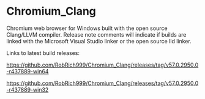 # Chromium_Clang

Chromium web browser for Windows built with the open source Clang/LLVM compiler. Release note comments will indicate if builds are linked with the Microsoft Visual Studio linker or the open source lld linker.

Links to latest build releases:

https://github.com/RobRich999/Chromium_Clang/releases/tag/v57.0.2950.0-r437889-win64

https://github.com/RobRich999/Chromium_Clang/releases/tag/v57.0.2950.0-r437889-win32
